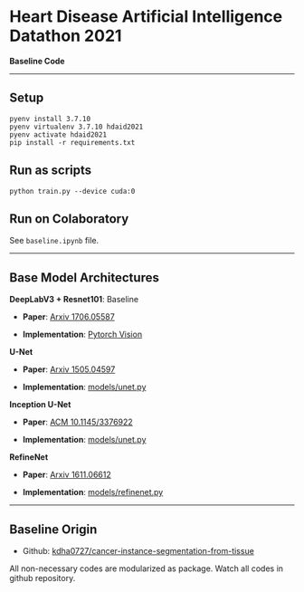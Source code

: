 # Heart Disease Artificial Intelligence Datathon 2021

**Baseline Code**

---

## Setup

```
pyenv install 3.7.10
pyenv virtualenv 3.7.10 hdaid2021
pyenv activate hdaid2021
pip install -r requirements.txt
```

## Run as scripts

```
python train.py --device cuda:0
```

## Run on Colaboratory

See `baseline.ipynb` file.

---

## Base Model Architectures

**DeepLabV3 + Resnet101**: Baseline

* **Paper**: [Arxiv 1706.05587](https://arxiv.org/abs/1706.05587)

* **Implementation**: [Pytorch Vision](https://pytorch.org/hub/pytorch_vision_deeplabv3_resnet101/)

**U-Net**

* **Paper**: [Arxiv 1505.04597](https://arxiv.org/abs/1505.04597)

* **Implementation**: [models/unet.py](models/unet.py)

**Inception U-Net**

* **Paper**: [ACM 10.1145/3376922](https://dl.acm.org/doi/abs/10.1145/3376922)

* **Implementation**: [models/unet.py](models/unet.py)

**RefineNet**

* **Paper**: [Arxiv 1611.06612](https://arxiv.org/abs/1611.06612)

* **Implementation**: [models/refinenet.py](models/refinenet.py)

---

## Baseline Origin

* Github: [kdha0727/cancer-instance-segmentation-from-tissue]()

All non-necessary codes are modularized as package. Watch all codes in github repository.
